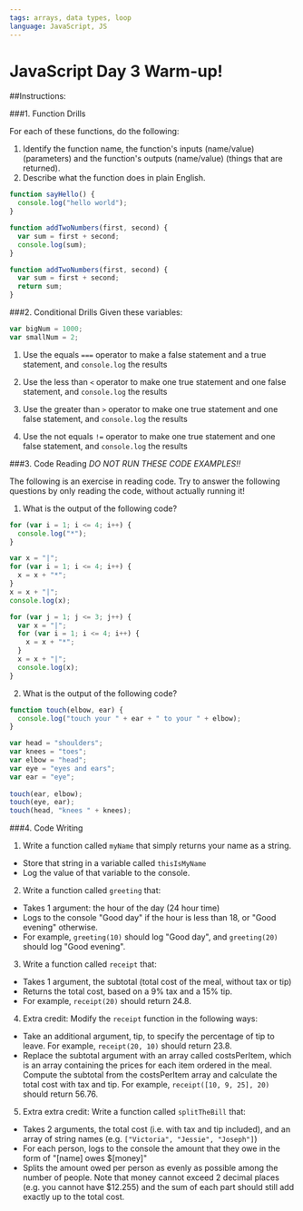```yaml
---
tags: arrays, data types, loop
language: JavaScript, JS
---
```


# JavaScript Day 3 Warm-up!


##Instructions:

###1. Function Drills

For each of these functions, do the following:

1. Identify the function name, the function's inputs (name/value) (parameters) and the function's outputs (name/value) (things that are returned). 
2. Describe what the function does in plain English.

```javascript
function sayHello() {
  console.log("hello world");
}
```

```javascript
function addTwoNumbers(first, second) {
  var sum = first + second;
  console.log(sum);
}
```

```javascript
function addTwoNumbers(first, second) {
  var sum = first + second;
  return sum;
}
```

###2. Conditional Drills
Given these variables:
```javascript
var bigNum = 1000;
var smallNum = 2;
```

1. Use the equals `===` operator to make a false statement and a true statement, and `console.log` the results

2. Use the less than `<` operator to make one true statement and one false statement, and `console.log` the results

3. Use the greater than `>` operator to make one true statement and one false statement, and `console.log` the results

4. Use the not equals `!=` operator to make one true statement and one false statement, and `console.log` the results

###3. Code Reading
*DO NOT RUN THESE CODE EXAMPLES!!*

The following is an exercise in reading code. Try to answer the following questions by only reading the code, without actually running it!

1. What is the output of the following code?

```javascript
for (var i = 1; i <= 4; i++) {
  console.log("*");
}
```

```javascript
var x = "|";
for (var i = 1; i <= 4; i++) {
  x = x + "*";
}
x = x + "|";
console.log(x);
```

```javascript
for (var j = 1; j <= 3; j++) {
  var x = "|";
  for (var i = 1; i <= 4; i++) {
    x = x + "*";
  }
  x = x + "|";
  console.log(x);
}
```

2. What is the output of the following code?

```javascript
function touch(elbow, ear) {
  console.log("touch your " + ear + " to your " + elbow);
}

var head = "shoulders";
var knees = "toes";
var elbow = "head";
var eye = "eyes and ears";
var ear = "eye";
      
touch(ear, elbow);
touch(eye, ear);
touch(head, "knees " + knees);

```

###4. Code Writing

1.  Write a function called `myName` that simply returns your name as a string. 
  * Store that string in a variable called `thisIsMyName`
  * Log the value of that variable to the console.
2.  Write a function called `greeting` that:
  * Takes 1 argument: the hour of the day (24 hour time)
  * Logs to the console "Good day" if the hour is less than 18, or "Good evening" otherwise.
  * For example, `greeting(10)` should log "Good day", and `greeting(20)` should log "Good evening".
3. Write a function called `receipt` that:
  * Takes 1 argument, the subtotal (total cost of the meal, without tax or tip)
  * Returns the total cost, based on a 9% tax and a 15% tip.
  * For example, `receipt(20)` should return 24.8.
4. Extra credit: Modify the `receipt` function in the following ways:
  * Take an additional argument, tip, to specify the percentage of tip to leave. For example, `receipt(20, 10)` should return 23.8.
  * Replace the subtotal argument with an array called costsPerItem, which is an array containing the prices for each item ordered in the meal. Compute the subtotal from the costsPerItem array and calculate the total cost with tax and tip. For example, `receipt([10, 9, 25], 20)` should return 56.76.
5. Extra extra credit: Write a function called `splitTheBill` that:
  * Takes 2 arguments, the total cost (i.e. with tax and tip included), and an array of string names (e.g. `["Victoria", "Jessie", "Joseph"]`)
  * For each person, logs to the console the amount that they owe in the form of "[name] owes $[money]"
  * Splits the amount owed per person as evenly as possible among the number of people. Note that money cannot exceed 2 decimal places (e.g. you cannot have $12.255) and the sum of each part should still add exactly up to the total cost.
